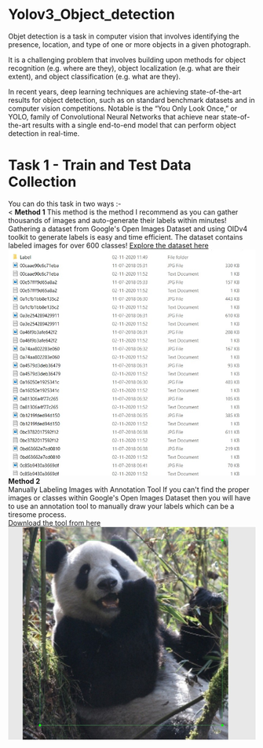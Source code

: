 # Yolov3_Object_detection


Objet detection is a task in computer vision that involves identifying the presence, location, and type of one or more objects in a given photograph.

It is a challenging problem that involves building upon methods for object recognition (e.g. where are they), object localization (e.g. what are their extent), and object classification (e.g. what are they).

In recent years, deep learning techniques are achieving state-of-the-art results for object detection, such as on standard benchmark datasets and in computer vision competitions. Notable is the “You Only Look Once,” or YOLO, family of Convolutional Neural Networks that achieve near state-of-the-art results with a single end-to-end model that can perform object detection in real-time.

# Task 1 - Train and Test Data Collection

You can do this task in two ways :-
<br><
**Method 1**
This method is the method I recommend as you can gather thousands of images and auto-generate their labels within minutes! Gathering a dataset from Google's Open Images Dataset and using OIDv4 toolkit to generate labels is easy and time efficient. The dataset contains labeled images for over 600 classes!
[Explore the dataset here](https://storage.googleapis.com/openimages/web/index.html)
![My dataset](https://github.com/Satyam-kumar-yadav/Yolov3_Object_detection/blob/main/dataset.jpg)
<br>
**Method 2**
<br>
Manually Labeling Images with Annotation Tool
If you can't find the proper images or classes within Google's Open Images Dataset then you will have to use an annotation tool to manually draw your labels which can be a tiresome process.<br>
[Download the tool from here](https://tzutalin.github.io/labelImg/)
![Annotation tool](https://github.com/Satyam-kumar-yadav/Yolov3_Object_detection/blob/main/Annotation.jpg)

